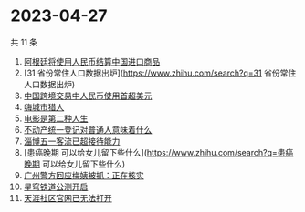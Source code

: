 # 2023-04-27

共 11 条

<!-- BEGIN -->
<!-- 最后更新时间 Thu Apr 27 2023 20:15:51 GMT+0800 (China Standard Time) -->

1. [阿根廷将使用人民币结算中国进口商品](https://www.zhihu.com/search?q=阿根廷将使用人民币结算中国进口商品)
1. [31 省份常住人口数据出炉](https://www.zhihu.com/search?q=31
   省份常住人口数据出炉)
1. [中国跨境交易中人民币使用首超美元](https://www.zhihu.com/search?q=中国跨境交易中人民币使用首超美元)
1. [嗨城市猎人](https://www.zhihu.com/search?q=嗨城市猎人)
1. [电影是第二种人生](https://www.zhihu.com/search?q=电影是第二种人生)
1. [不动产统一登记对普通人意味着什么](https://www.zhihu.com/search?q=不动产统一登记对普通人意味着什么)
1. [淄博五一客流已超接待能力](https://www.zhihu.com/search?q=淄博五一客流已超接待能力)
1. [患癌晚期 可以给女儿留下些什么](https://www.zhihu.com/search?q=患癌晚期
   可以给女儿留下些什么)
1. [广州警方回应梅姨被抓：正在核实](https://www.zhihu.com/search?q=广州警方回应梅姨被抓：正在核实)
1. [星穹铁道公测开启](https://www.zhihu.com/search?q=星穹铁道公测开启)
1. [天涯社区官网已无法打开](https://www.zhihu.com/search?q=天涯社区官网已无法打开)

<!-- END -->
